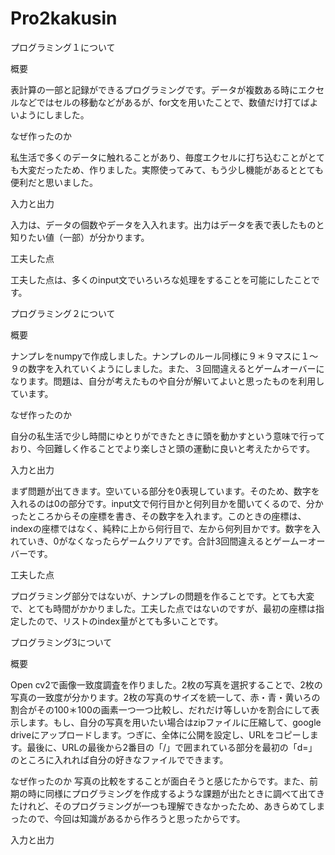 # Pro2kakusin

プログラミング１について

概要

表計算の一部と記録ができるプログラミングです。データが複数ある時にエクセルなどではセルの移動などがあるが、for文を用いたことで、数値だけ打てばよいようにしました。

なぜ作ったのか

私生活で多くのデータに触れることがあり、毎度エクセルに打ち込むことがとても大変だったため、作りました。実際使ってみて、もう少し機能があるととても便利だと思いました。

入力と出力

入力は、データの個数やデータを入入れます。出力はデータを表で表したものと知りたい値（一部）が分かります。

工夫した点

工夫した点は、多くのinput文でいろいろな処理をすることを可能にしたことです。



プログラミング２について

概要

ナンプレをnumpyで作成しました。ナンプレのルール同様に９＊９マスに１～９の数字を入れていくようにしました。また、３回間違えるとゲームオーバーになります。問題は、自分が考えたものや自分が解いてよいと思ったものを利用しています。

なぜ作ったのか

自分の私生活で少し時間にゆとりができたときに頭を動かすという意味で行っており、今回難しく作ることでより楽しさと頭の運動に良いと考えたからです。

入力と出力

まず問題が出てきます。空いている部分を0表現しています。そのため、数字を入れるのは0の部分です。input文で何行目かと何列目かを聞いてくるので、分かったところからその座標を書き、その数字を入れます。このときの座標は、indexの座標ではなく、純粋に上から何行目で、左から何列目かです。数字を入れていき、0がなくなったらゲームクリアです。合計3回間違えるとゲームーオーバーです。

工夫した点

プログラミング部分ではないが、ナンプレの問題を作ることです。とても大変で、とても時間がかかりました。工夫した点ではないのですが、最初の座標は指定したので、リストのindex量がとても多いことです。


プログラミング3について

概要

Open cv2で画像一致度調査を作りました。2枚の写真を選択することで、2枚の写真の一致度が分かります。2枚の写真のサイズを統一して、赤・青・黄いろの割合がその100＊100の画素一つ一つ比較し、だれだけ等しいかを割合にして表示します。もし、自分の写真を用いたい場合はzipファイルに圧縮して、google driveにアップロードします。つぎに、全体に公開を設定し、URLをコピーします。最後に、URLの最後から2番目の「/」で囲まれている部分を最初の「d=」のところに入れれば自分の好きなファイルでできます。

なぜ作ったのか
写真の比較をすることが面白そうと感じたからです。また、前期の時に同様にプログラミングを作成するような課題が出たときに調べて出てきたけれど、そのプログラミングが一つも理解できなかったため、あきらめてしまったので、今回は知識があるから作ろうと思ったからです。

入力と出力

